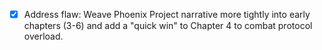 - [x] Address flaw: Weave Phoenix Project narrative more tightly into early chapters (3-6) and add a "quick win" to Chapter 4 to combat protocol overload.

